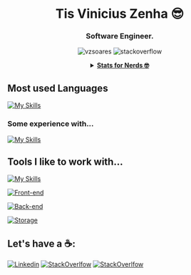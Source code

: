<h1 align="center">Tis Vinicius Zenha 😎</h1>
<h3 align="center">Software Engineer.</h3>

<p align="center">
  <img src="https://komarev.com/ghpvc/?username=vzsoares&label=Profile%20views&color=0e75b6&style=flat" alt="vzsoares" />
  <img alt="stackoverflow" src="https://img.shields.io/stackexchange/stackoverflow/r/16923160?style=flat&logo=stackoverflow&label=reputation&color=orange">
</p>

<details align="center">
  <summary align="center">
    <u><strong>Stats for Nerds 🤓</strong></u>
  </summary>


  [![Stats](https://github-readme-streak-stats.herokuapp.com?user=vzsoares&theme=tokyonight)](https://git.io/streak-stats)

  [![Stats](https://github-readme-stats.vercel.app/api?username=vzsoares&show_icons=true&theme=github_dark&layout=compact&include_all_commits=true)](https://github.com/vzsoares/github-readme-stats)

  [![Top Langs](https://github-readme-stats.vercel.app/api/top-langs/?username=vzsoares&hide=scss,coffeescript,jupyter%20notebook,CSS,html&exclude_repo=&langs_count=8&layout=compact&theme=github_dark)](https://github.com/vzsoares/github-readme-stats)

</details>

## Most used Languages
[![My Skills](https://skillicons.dev/icons?i=ts,js,py,go)]()

### Some experience with...
[![My Skills](https://skillicons.dev/icons?i=lua,c)]()

## Tools I like to work with...
[![My Skills](https://skillicons.dev/icons?i=linux,git,github,neovim,bash)]()

[![Front-end](https://skillicons.dev/icons?i=react,next,tailwind,jest)]()

[![Back-end](https://skillicons.dev/icons?i=nodejs,aws,terraform,ansible,docker)]()

[![Storage](https://skillicons.dev/icons?i=postgres,redis,dynamodb,mongo,sqlite)]()


## Let's have a ☕️:

[![Linkedin](https://skillicons.dev/icons?i=linkedin)](https://www.linkedin.com/in/vinicius-zenha)
[![StackOverlfow](https://skillicons.dev/icons?i=stackoverflow)](https://stackoverflow.com/users/16923160/visualvim)
[![StackOverlfow](https://skillicons.dev/icons?i=gmail)](mailto:vinicius.zenha@gmail.com)

